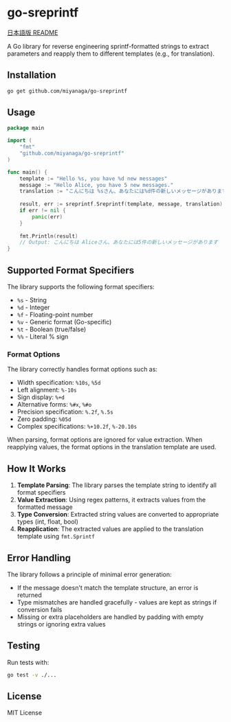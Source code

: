 # go-sreprintf

[日本語版 README](README_ja.md)

A Go library for reverse engineering sprintf-formatted strings to extract parameters and reapply them to different templates (e.g., for translation).

## Installation

```bash
go get github.com/miyanaga/go-sreprintf
```

## Usage

```go
package main

import (
    "fmt"
    "github.com/miyanaga/go-sreprintf"
)

func main() {
    template := "Hello %s, you have %d new messages"
    message := "Hello Alice, you have 5 new messages."
    translation := "こんにちは %sさん、あなたには%d件の新しいメッセージがあります"
    
    result, err := sreprintf.Sreprintf(template, message, translation)
    if err != nil {
        panic(err)
    }
    
    fmt.Println(result)
    // Output: こんにちは Aliceさん、あなたには5件の新しいメッセージがあります
}
```

## Supported Format Specifiers

The library supports the following format specifiers:

- `%s` - String
- `%d` - Integer
- `%f` - Floating-point number
- `%v` - Generic format (Go-specific)
- `%t` - Boolean (true/false)
- `%%` - Literal % sign

### Format Options

The library correctly handles format options such as:

- Width specification: `%10s`, `%5d`
- Left alignment: `%-10s`
- Sign display: `%+d`
- Alternative forms: `%#x`, `%#o`
- Precision specification: `%.2f`, `%.5s`
- Zero padding: `%05d`
- Complex specifications: `%+10.2f`, `%-20.10s`

When parsing, format options are ignored for value extraction. When reapplying values, the format options in the translation template are used.

## How It Works

1. **Template Parsing**: The library parses the template string to identify all format specifiers
2. **Value Extraction**: Using regex patterns, it extracts values from the formatted message
3. **Type Conversion**: Extracted string values are converted to appropriate types (int, float, bool)
4. **Reapplication**: The extracted values are applied to the translation template using `fmt.Sprintf`

## Error Handling

The library follows a principle of minimal error generation:

- If the message doesn't match the template structure, an error is returned
- Type mismatches are handled gracefully - values are kept as strings if conversion fails
- Missing or extra placeholders are handled by padding with empty strings or ignoring extra values

## Testing

Run tests with:

```bash
go test -v ./...
```

## License

MIT License
